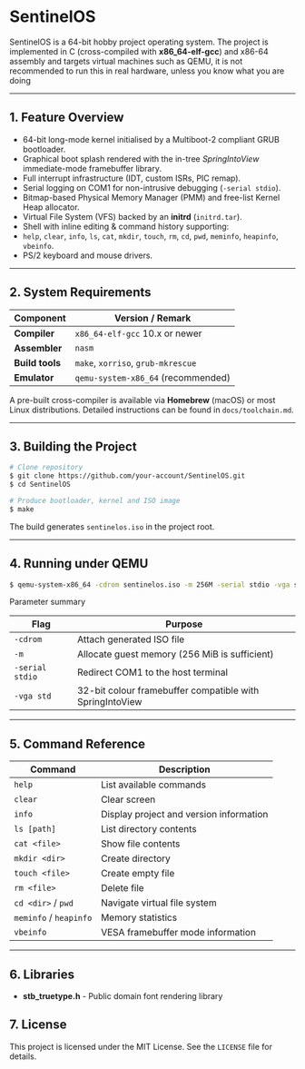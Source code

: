 # SentinelOS

SentinelOS is a 64-bit hobby project operating system. The project is implemented in C (cross-compiled with **x86_64-elf-gcc**) and x86-64 assembly and targets virtual machines such as QEMU, it is not recommended to run this in real hardware, unless you know what you are doing

---

## 1. Feature Overview

* 64-bit long-mode kernel initialised by a Multiboot-2 compliant GRUB bootloader.
* Graphical boot splash rendered with the in-tree *SpringIntoView* immediate-mode framebuffer library.
* Full interrupt infrastructure (IDT, custom ISRs, PIC remap).
* Serial logging on COM1 for non-intrusive debugging (`-serial stdio`).
* Bitmap-based Physical Memory Manager (PMM) and free-list Kernel Heap allocator.
* Virtual File System (VFS) backed by an **initrd** (`initrd.tar`).
* Shell with inline editing & command history supporting:
* `help`, `clear`, `info`, `ls`, `cat`, `mkdir`, `touch`, `rm`, `cd`, `pwd`, `meminfo`, `heapinfo`, `vbeinfo`.
* PS/2 keyboard and mouse drivers.


---

## 2. System Requirements

| Component | Version / Remark |
|-----------|------------------|
| **Compiler** | `x86_64-elf-gcc` 10.x or newer |
| **Assembler** | `nasm` |
| **Build tools** | `make`, `xorriso`, `grub-mkrescue` |
| **Emulator** | `qemu-system-x86_64` (recommended) |

A pre-built cross-compiler is available via **Homebrew** (macOS) or most Linux distributions. Detailed instructions can be found in `docs/toolchain.md`.

---

## 3. Building the Project

```bash
# Clone repository
$ git clone https://github.com/your-account/SentinelOS.git
$ cd SentinelOS

# Produce bootloader, kernel and ISO image
$ make
```

The build generates `sentinelos.iso` in the project root.

---

## 4. Running under QEMU

```bash
$ qemu-system-x86_64 -cdrom sentinelos.iso -m 256M -serial stdio -vga std
```

Parameter summary

| Flag | Purpose |
|------|---------|
| `-cdrom` | Attach generated ISO file |
| `-m` | Allocate guest memory (256 MiB is sufficient) |
| `-serial stdio` | Redirect COM1 to the host terminal |
| `-vga std` | 32-bit colour framebuffer compatible with SpringIntoView |

---

## 5. Command Reference

| Command | Description |
|---------|-------------|
| `help` | List available commands |
| `clear` | Clear screen |
| `info` | Display project and version information |
| `ls [path]` | List directory contents |
| `cat <file>` | Show file contents |
| `mkdir <dir>` | Create directory |
| `touch <file>` | Create empty file |
| `rm <file>` | Delete file |
| `cd <dir>` / `pwd` | Navigate virtual file system |
| `meminfo` / `heapinfo` | Memory statistics |
| `vbeinfo` | VESA framebuffer mode information |

---

## 6. Libraries

- **stb_truetype.h** - Public domain font rendering library

## 7. License

This project is licensed under the MIT License. See the `LICENSE` file for details.
